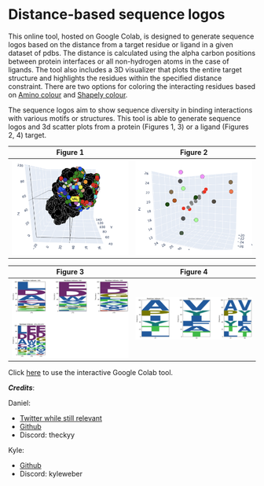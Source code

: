 <!-- Global site tag (gtag.js) - Google Analytics -->
<script async src="https://www.googletagmanager.com/gtag/js?id=G-YXZFB7HB4L"></script>
<script>
  window.dataLayer = window.dataLayer || [];
  function gtag(){dataLayer.push(arguments);}
  gtag('js', new Date());

  gtag('config', 'G-YXZFB7HB4L');
</script>

# Distance-based sequence logos

This online tool, hosted on Google Colab, is designed to generate sequence logos based on the distance from a target residue or ligand in a given dataset of pdbs. The distance is calculated using the alpha carbon positions between protein interfaces or all non-hydrogen atoms in the case of ligands. The tool also includes a 3D visualizer that plots the entire target structure and highlights the residues within the specified distance constraint. There are two options for coloring the interacting residues based on [Amino colour](http://acces.ens-lyon.fr/biotic/rastop/help/colour.htm#aminocolours) and [Shapely colour](http://acces.ens-lyon.fr/biotic/rastop/help/colour.htm#shapelycolours). 

The sequence logos aim to show sequence diversity in binding interactions with various motifs or structures.
This tool is able to generate sequence logos  and 3d scatter plots from a protein (Figures 1, 3) or a ligand (Figures 2, 4) target. 

    
| Figure 1 | Figure 2 |
| --- | --- |
| ![Figure 1](sequence_logos/preview1.png) | ![Figure 2](sequence_logos/preview2.png) |

| Figure 3 | Figure 4 |
| --- | --- |
| ![Figure 3](sequence_logos/preview3.png) | ![Figure 4](sequence_logos/preview4.png) |

Click [here](https://colab.research.google.com/github/glasgowlab/MAGPIE/blob/GoogleColab/MAGPIE_COLAB.ipynb) to use the interactive Google Colab tool. 

***Credits***: 

Daniel:
- [Twitter while still relevant](https://twitter.com/Dan520P)
- [Github](https://github.com/DanielP520)
- Discord: theckyy

Kyle:
- [Github](https://github.com/kweber1)
- Discord: kyleweber

